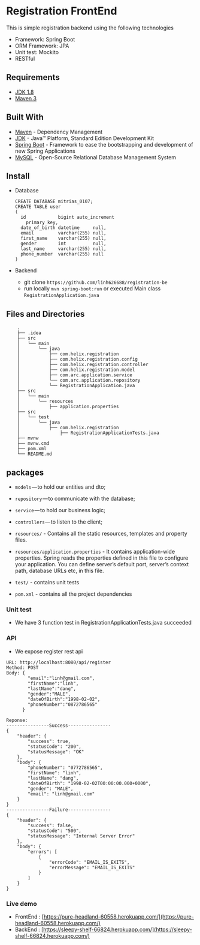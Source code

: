 
# Registration FrontEnd
This is simple registration backend using the following technologies
- Framework: Spring Boot
- ORM Framework: JPA
- Unit test: Mockito
- RESTful

## Requirements

- [JDK 1.8](http://www.oracle.com/technetwork/java/javase/downloads/jdk8-downloads-2133151.html)
- [Maven 3](https://maven.apache.org)

## Built With
* [Maven](https://maven.apache.org/) - Dependency Management
* [JDK](http://www.oracle.com/technetwork/java/javase/downloads/jdk8-downloads-2133151.html) - Java™ Platform, Standard Edition Development Kit 
* [Spring Boot](https://spring.io/projects/spring-boot) - Framework to ease the bootstrapping and development of new Spring Applications
* [MySQL](https://www.mysql.com/) - Open-Source Relational Database Management System

## Install

* Database
    
    ```
    CREATE DATABASE mitrias_0107;
    CREATE TABLE user
    (
      id            bigint auto_increment
        primary key,
      date_of_birth datetime     null,
      email         varchar(255) null,
      first_name    varchar(255) null,
      gender        int          null,
      last_name     varchar(255) null,
      phone_number  varchar(255) null
    )
    ```
* Backend
    
    - git clone `https://github.com/linh626688/registration-be`
    - run locally `mvn spring-boot:run`  or executed Main class `RegistrationApplication.java`

## Files and Directories
```
    .
    ├── .idea
    ├── src
    │   └── main
    │       └── java
    │           ├── com.helix.registration
    │           ├── com.helix.registration.config
    │           ├── com.helix.registration.controller
    │           ├── com.helix.registration.model
    │           ├── com.arc.application.service
    │           └── com.arc.application.repository   
    │           └── RegistrationApplication.java
    ├── src
    │   └── main
    │       └── resources
    │           ├── application.properties
    ├── src
    │   └── test
    │       └── java
    │           ├── com.helix.registration
    │               ├── RegistrationApplicationTests.java
    ├── mvnw
    ├── mvnw.cmd
    ├── pom.xml
    └── README.md
```

## packages

- `models` — to hold our entities and dto;
- `repository` — to communicate with the database;
- `service` — to hold our business logic;
- `controllers` — to listen to the client;
- `resources/` - Contains all the static resources, templates and property files.
- `resources/application.properties` - It contains application-wide properties. Spring reads the properties defined in this file to configure your application. You can define server’s default port, server’s context path, database URLs etc, in this file.

- `test/` - contains unit tests

- `pom.xml` - contains all the project dependencies


### Unit test
- We have 3 function test in RegistrationApplicationTests.java succeeded
  
### API
- We expose register rest api
```
URL: http://localhost:8080/api/register
Method: POST
Body: {
      	"email":"linh@gmail.com",
      	"firstName":"linh",
      	"lastName":"dang",
      	"gender":"MALE",
      	"dateOfBirth":"1998-02-02",
      	"phoneNumber":"0872786565"
      }
      
Reponse: 
----------------Success----------------
{
    "header": {
        "success": true,
        "statusCode": "200",
        "statusMessage": "OK"
    },
    "body": {
        "phoneNumber": "0772786565",
        "firstName": "linh",
        "lastName": "dang",
        "dateOfBirth": "1998-02-02T00:00:00.000+0000",
        "gender": "MALE",
        "email": "linh@gmail.com"
    }
}
----------------Failure----------------
{
    "header": {
        "success": false,
        "statusCode": "500",
        "statusMessage": "Internal Server Error"
    },
    "body": {
        "errors": [
            {
                "errorCode": "EMAIL_IS_EXITS",
                "errorMessage": "EMAIL_IS_EXITS"
            }
        ]
    }
}

```

### Live demo
- FrontEnd : [https://pure-headland-60558.herokuapp.com/](https://pure-headland-60558.herokuapp.com/) 
- BackEnd : [https://sleepy-shelf-66824.herokuapp.com/](https://sleepy-shelf-66824.herokuapp.com/) 